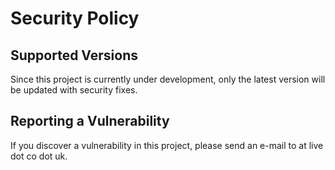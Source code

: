 # Security Policy

## Supported Versions
Since this project is currently under development, only the latest version will be updated with security fixes.

## Reporting a Vulnerability
If you discover a vulnerability in this project, please send an e-mail to <my-github-username> at live dot co dot uk.
